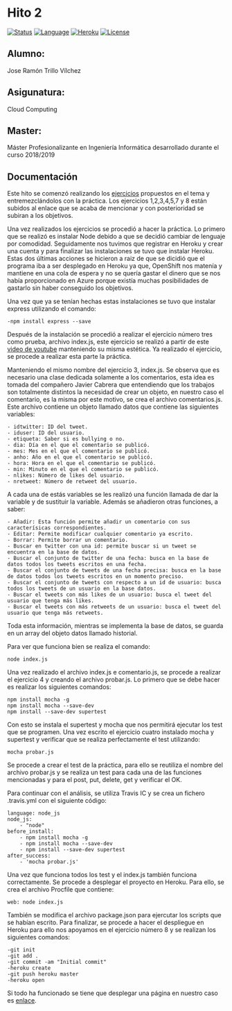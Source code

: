 # Hito 2

[![Status](https://img.shields.io/badge/Status-Documenting-green.svg)](https://github.com/jrtrillo/proyecto_cc/blob/master/doc/README.md)
[![Language](https://img.shields.io/badge/Language-Node-blue.svg)](https://nodejs.org/en/)
[![Heroku](https://img.shields.io/badge/Despliegue-Heroku-orange.svg)](https://dashboard.heroku.com)
[![License](https://img.shields.io/badge/License-GPL-red.svg)](https://github.com/jrtrillo/proyecto_cc/blob/master/LICENSE)

## Alumno:
Jose Ramón Trillo Vílchez

## Asigunatura: 
Cloud Computing

## Master: 
Máster Profesionalizante en Ingeniería Informática desarrollado durante el curso 2018/2019

## Documentación

Este hito se comenzó realizando los [ejercicios](https://github.com/jrtrillo/ejercicios_cc/tree/master/DesplegandoaplicacionesenlanubeUsodePaaSyDBaaS) propuestos en el tema y entremezclándolos con la práctica. Los ejercicios 1,2,3,4,5,7 y 8 están subidos al enlace que se acaba de mencionar y con posterioridad se subiran a los objetivos.

Una vez realizados los ejercicios se procedió a hacer la práctica.
Lo primero que se realizó es instalar Node debido a que se decidió cambiar de lenguaje por comodidad. Seguidamente nos tuvimos que registrar en Heroku y crear una cuenta y para finalizar las instalaciones se tuvo que instalar Heroku. Estas dos últimas acciones se hicieron a raiz de que se dicidió que el programa iba a ser desplegado en Heroku ya que, OpenShift nos matenía y mantiene en una cola de espera y no se quería gastar el dinero que se nos había proporcionado en Azure porque existía muchas posibilidades de gastarlo sin haber conseguido los objetivos. 

Una vez que ya se tenían hechas estas instalaciones se tuvo que instalar express utilizando el comando:

	-npm install express --save

Después de la instalación se procedió a realizar el ejercicio número tres como prueba, archivo index.js, este ejercicio se realizó a partir de este [video de youtube](https://www.youtube.com/watch?v=PhhJknkrmgQ) manteniendo su misma estética. Ya realizado el ejercicio, se procede a realizar esta parte la práctica. 

Manteniendo el mismo nombre del ejercicio 3, index.js. Se observa que es necesario una clase dedicada solamente a los comentarios, esta idea es tomada del compañero Javier Cabrera que entendiendo que los trabajos son totalmente distintos la necesidad de crear un objeto, en nuestro caso el comentario, es la misma por este motivo, se crea el archivo comentarios.js. Este archivo contiene un objeto llamado datos que contiene las siguientes variables:

	- idtwitter: ID del tweet.
  	- iduser: ID del usuario.
  	- etiqueta: Saber si es bullying o no.
  	- dia: Día en el que el comentario se publicó.
  	- mes: Mes en el que el comentario se publicó.	
  	- anho: Año en el que el comentario se publicó.
  	- hora: Hora en el que el comentario se publicó.
  	- min: Minuto en el que el comentario se publicó.
 	- nlikes: Número de likes del usuario.
  	- nretweet: Número de retweet del usuario.

A cada una de estás variables se les realizó una función llamada de dar la variable y de sustituir la variable. Además se añadieron otras funciones, a saber:

	- Añadir: Esta función permite añadir un comentario con sus caracterísicas correspondientes.
	- Editar: Permite modificar cualquier comentario ya escrito.
	- Borrar: Permite borrar un comentario.
	- Buscar en twitter con una id: permite buscar si un tweet se encuentra en la base de datos.
	- Buscar el conjunto de twitter de una fecha: busca en la base de datos todos los tweets escritos en una fecha.
	- Buscar el conjunto de tweets de una fecha precisa: busca en la base de datos todos los tweets escritos en un momento preciso.
	- Buscar el conjunto de tweets con respecto a un id de usuario: busca todos los tweets de un usuario en la base datos.
	- Buscar el tweets con más likes de un usuario: busca el tweet del usuario que tenga más likes.
	- Buscar el tweets con más retweets de un usuario: busca el tweet del usuario que tenga más retweets.
	
Toda esta información, mientras se implementa la base de datos, se guarda en un array del objeto datos llamado historial.

Para ver que funciona bien se realiza el comando:
	
	node index.js

Una vez realizado el archivo index.js e comentario.js, se procede a realizar el ejercicio 4 y creando el archivo probar.js. Lo primero que se debe hacer es realizar los siguientes comandos: 
	
	npm install mocha -g
	npm install mocha --save-dev
	npm install --save-dev supertest 

Con esto se instala el supertest y mocha que nos permitirá ejecutar los test que se programen. Una vez escrito el ejercicio cuatro instalado mocha y supertest y verificar que se realiza perfectamente el test utilizando:

	mocha probar.js

Se procede a crear el test de la práctica, para ello se reutiliza el nombre del archivo probar.js y se realiza un test para cada una de las funciones mencionadas y para el post, put, delete, get y verificar el OK. 

Para continuar con el análisis, se utiliza Travis IC y se crea un fichero .travis.yml con el siguiente código:

	language: node_js
	node_js:
  		- "node"
	before_install:
    	- npm install mocha -g
    	- npm install mocha --save-dev
    	- npm install --save-dev supertest
	after_success: 
    	- 'mocha probar.js'

Una vez que funciona todos los test y el index.js también funciona correctamente. Se procede a desplegar el proyecto en Heroku. Para ello, se crea el archivo Procfile que contiene:

	web: node index.js

También se modifica el archivo package.json para  ejercutar los scripts que se habían escrito. Para finalizar, se procede a hacer el despliegue en Heroku para ello nos apoyamos en el ejercicio número 8 y se realizan los siguientes comandos:

	-git init
	-git add .
	-git commit -am "Initial commit"
	-heroku create 
	-git push heroku master
	-heroku open

Si todo ha funcionado se tiene que desplegar una página en nuestro caso es [enlace](https://salty-retreat-32943.herokuapp.com/).
